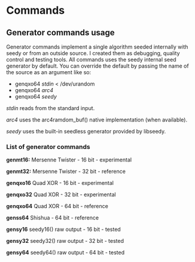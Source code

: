 # Commands

## Generator commands usage

Generator commands implement a single algorithm seeded internally with seedy or from an outside source. I created them as debugging, quality control and testing tools. All commands uses the seedy internal seed generator by default. You can override the default by passing the name of the source as an argument like so:

- genqxo64 _stdin_ < /dev/urandom
- genqxo64 _arc4_
- genqxo64 _seedy_

_stdin_ reads from the standard input.

_arc4_ uses the arc4ramdom_buf() native implementation (when available).

_seedy_ uses the built-in seedless generator provided by libseedy.

### List of generator commands

**genmt16:** Mersenne Twister - 16 bit - experimental

**genmt32:** Mersenne Twister - 32 bit - reference

**genqxo16** Quad XOR - 16 bit - experimental

**genqxo32** Quad XOR - 32 bit - experimental

**genqxo64** Quad XOR - 64 bit - reference

**genss64** Shishua - 64 bit - reference

**gensy16** seedy16() raw output - 16 bit - tested

**gensy32** seedy32() raw output - 32 bit - tested

**gensy64** seedy64() raw output - 64 bit - tested
